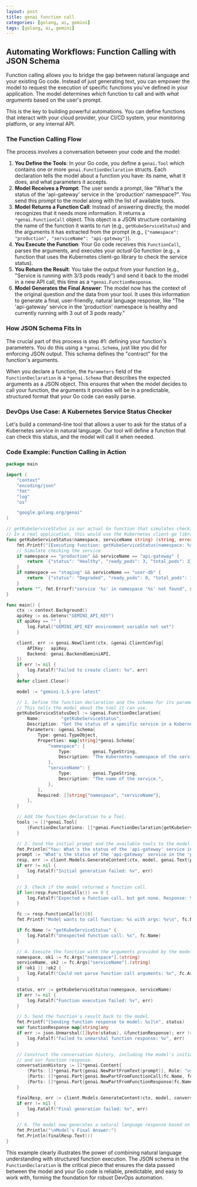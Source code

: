 ```yaml
---
layout: post
title: genai function call
categories: [golang, ai, gemini]
tags: [golang, ai, gemini]
---
```


## Automating Workflows: Function Calling with JSON Schema

Function calling allows you to bridge the gap between natural language and your existing Go code. Instead of just generating text, you can empower the model to request the execution of specific functions you've defined in your application. The model determines *which* function to call and with *what arguments* based on the user's prompt.

This is the key to building powerful automations. You can define functions that interact with your cloud provider, your CI/CD system, your monitoring platform, or any internal API.

### The Function Calling Flow

The process involves a conversation between your code and the model:

1.  **You Define the Tools**: In your Go code, you define a `genai.Tool` which contains one or more `genai.FunctionDeclaration` structs. Each declaration tells the model about a function you have: its name, what it does, and what parameters it accepts.
2.  **Model Receives a Prompt**: The user sends a prompt, like "What's the status of the 'api-gateway' service in the 'production' namespace?". You send this prompt to the model along with the list of available tools.
3.  **Model Returns a Function Call**: Instead of answering directly, the model recognizes that it needs more information. It returns a `*genai.FunctionCall` object. This object is a JSON structure containing the name of the function it wants to run (e.g., `getKubeServiceStatus`) and the arguments it has extracted from the prompt (e.g., `{"namespace": "production", "serviceName": "api-gateway"}`).
4.  **You Execute the Function**: Your Go code receives this `FunctionCall`, parses the arguments, and executes your *actual* Go function (e.g., a function that uses the Kubernetes client-go library to check the service status).
5.  **You Return the Result**: You take the output from your function (e.g., "Service is running with 3/3 pods ready") and send it back to the model in a new API call, this time as a `*genai.FunctionResponse`.
6.  **Model Generates the Final Answer**: The model now has the context of the original question *and* the data from your tool. It uses this information to generate a final, user-friendly, natural language response, like "The 'api-gateway' service in the 'production' namespace is healthy and currently running with 3 out of 3 pods ready."

### How JSON Schema Fits In

The crucial part of this process is step \#1: defining your function's parameters. You do this using a `*genai.Schema`, just like you did for enforcing JSON output. This schema defines the "contract" for the function's arguments.

When you declare a function, the `Parameters` field of the `FunctionDeclaration` is a `*genai.Schema` that describes the expected arguments as a JSON object. This ensures that when the model decides to call your function, the arguments it provides will be in a predictable, structured format that your Go code can easily parse.

### DevOps Use Case: A Kubernetes Service Status Checker

Let's build a command-line tool that allows a user to ask for the status of a Kubernetes service in natural language. Our tool will define a function that can check this status, and the model will call it when needed.

### Code Example: Function Calling in Action

```go
package main

import (
	"context"
	"encoding/json"
	"fmt"
	"log"
	"os"

	"google.golang.org/genai"
)

// getKubeServiceStatus is our actual Go function that simulates checking a service status.
// In a real application, this would use the Kubernetes client-go library to interact with a cluster.
func getKubeServiceStatus(namespace, serviceName string) (string, error) {
	fmt.Printf("[Executing function: getKubeServiceStatus(namespace: %s, serviceName: %s)]\n", namespace, serviceName)
	// Simulate checking the service
	if namespace == "production" && serviceName == "api-gateway" {
		return `{"status": "Healthy", "ready_pods": 3, "total_pods": 3}`, nil
	}
	if namespace == "staging" && serviceName == "user-db" {
		return `{"status": "Degraded", "ready_pods": 0, "total_pods": 1, "error": "CrashLoopBackOff"}`, nil
	}
	return "", fmt.Errorf("service '%s' in namespace '%s' not found", serviceName, namespace)
}

func main() {
	ctx := context.Background()
	apiKey := os.Getenv("GEMINI_API_KEY")
	if apiKey == "" {
		log.Fatal("GEMINI_API_KEY environment variable not set")
	}

	client, err := genai.NewClient(ctx, &genai.ClientConfig{
		APIKey:  apiKey,
		Backend: genai.BackendGeminiAPI,
	})
	if err != nil {
		log.Fatalf("Failed to create client: %v", err)
	}
	defer client.Close()

	model := "gemini-1.5-pro-latest"

	// 1. Define the function declaration and the schema for its parameters.
	// This tells the model about the tool it can use.
	getKubeServiceStatusDecl := &genai.FunctionDeclaration{
		Name:        "getKubeServiceStatus",
		Description: "Get the status of a specific service in a Kubernetes cluster.",
		Parameters: &genai.Schema{
			Type: genai.TypeObject,
			Properties: map[string]*genai.Schema{
				"namespace": {
					Type:        genai.TypeString,
					Description: "The Kubernetes namespace of the service.",
				},
				"serviceName": {
					Type:        genai.TypeString,
					Description: "The name of the service.",
				},
			},
			Required: []string{"namespace", "serviceName"},
		},
	}

	// Add the function declaration to a Tool.
	tools := []*genai.Tool{
		{FunctionDeclarations: []*genai.FunctionDeclaration{getKubeServiceStatusDecl}},
	}

	// 2. Send the initial prompt and the available tools to the model.
	fmt.Println("You: What's the status of the 'api-gateway' service in the 'production' namespace?")
	prompt := "What's the status of the 'api-gateway' service in the 'production' namespace?"
	resp, err := client.Models.GenerateContent(ctx, model, genai.Text(prompt), &genai.GenerateContentConfig{Tools: tools})
	if err != nil {
		log.Fatalf("Initial generation failed: %v", err)
	}

	// 3. Check if the model returned a function call.
	if len(resp.FunctionCalls()) == 0 {
		log.Fatalf("Expected a function call, but got none. Response: %s", resp.Text())
	}

	fc := resp.FunctionCalls()[0]
	fmt.Printf("Model wants to call function: %s with args: %v\n", fc.Name, fc.Args)

	if fc.Name != "getKubeServiceStatus" {
		log.Fatalf("Unexpected function call: %s", fc.Name)
	}

	// 4. Execute the function with the arguments provided by the model.
	namespace, ok1 := fc.Args["namespace"].(string)
	serviceName, ok2 := fc.Args["serviceName"].(string)
	if !ok1 || !ok2 {
		log.Fatalf("Could not parse function call arguments: %v", fc.Args)
	}

	status, err := getKubeServiceStatus(namespace, serviceName)
	if err != nil {
		log.Fatalf("Function execution failed: %v", err)
	}

	// 5. Send the function's result back to the model.
	fmt.Printf("[Sending function response to model: %s]\n", status)
	var functionResponse map[string]any
	if err := json.Unmarshal([]byte(status), &functionResponse); err != nil {
		log.Fatalf("Failed to unmarshal function response: %v", err)
	}

	// Construct the conversation history, including the model's initial function call request
	// and our function response.
	conversationHistory := []*genai.Content{
		{Parts: []*genai.Part{genai.NewPartFromText(prompt)}, Role: "user"},
		{Parts: []*genai.Part{genai.NewPartFromFunctionCall(fc.Name, fc.Args)}, Role: "model"},
		{Parts: []*genai.Part{genai.NewPartFromFunctionResponse(fc.Name, functionResponse)}, Role: "user"},
	}

	finalResp, err := client.Models.GenerateContent(ctx, model, conversationHistory, &genai.GenerateContentConfig{Tools: tools})
	if err != nil {
		log.Fatalf("Final generation failed: %v", err)
	}

	// 6. The model now generates a natural language response based on the function's output.
	fmt.Println("\nModel's Final Answer:")
	fmt.Println(finalResp.Text())
}
```

This example clearly illustrates the power of combining natural language understanding with structured function execution. The JSON schema in the `FunctionDeclaration` is the critical piece that ensures the data passed between the model and your Go code is reliable, predictable, and easy to work with, forming the foundation for robust DevOps automation.
